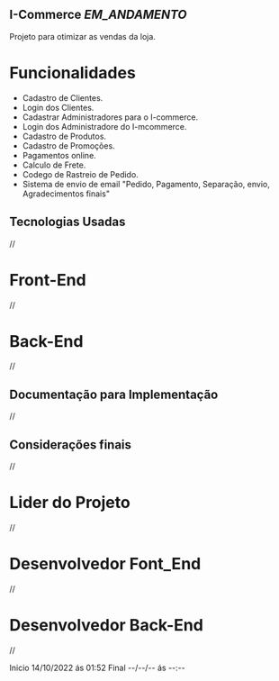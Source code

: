 ## I-Commerce *EM_ANDAMENTO*

Projeto para otimizar as vendas da loja.

# Funcionalidades

- Cadastro de Clientes.
- Login dos Clientes.
- Cadastrar Administradores para o I-commerce.
- Login dos Administradore do I-mcommerce.
- Cadastro de Produtos.
- Cadastro de Promoções.
- Pagamentos online.
- Calculo de Frete.
- Codego de Rastreio de Pedido.
- Sistema de envio de email "Pedido, Pagamento, Separação, envio, Agradecimentos finais"

## Tecnologias Usadas
//
# Front-End
//
# Back-End
//
## Documentação para Implementação
//
## Considerações finais
//
# Lider do Projeto
//
# Desenvolvedor Font_End
//
# Desenvolvedor Back-End
//

Inicio 14/10/2022 ás 01:52
Final --/--/-- ás --:--